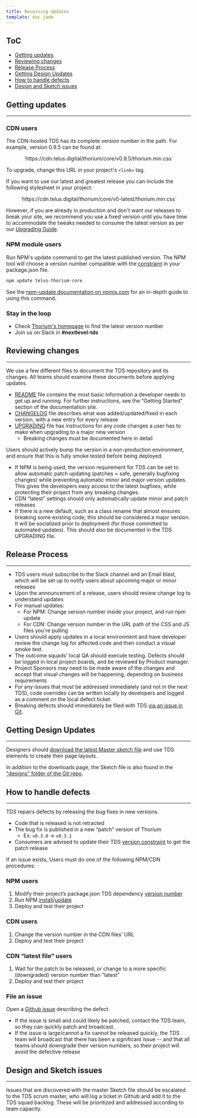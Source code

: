 ```yaml
---
title: Receiving Updates
template: doc.jade
---
```


## ToC

* [Getting updates](#getting-updates)
* [Reviewing changes](#reviewing-changes)
* [Release Process](#release-process)
* [Getting Design Updates](#getting-design-updates)
* [How to handle defects](#how-to-handle-defects)
* [Design and Sketch issues](#design-and-sketch-issues)



## Getting updates

---

### CDN users

The CDN-hosted TDS has its complete version number in the path. For example, version 0.9.5 can be found at:

<p style="text-align: center;">
`https://cdn.telus.digital/thorium/core/v0.9.5/thorium.min.css`
</p>

To upgrade, change this URL in your project's `<link>` tag.

If you want to use our latest and greatest release you can include the following stylesheet in your project:

<p style="text-align: center;">
`https://cdn.telus.digital/thorium/core/v0-latest/thorium.min.css`
</p>

However, if you are already in production and don't want our releases to break your site, we recommend you use a fixed version until you have time to accommodate the tweaks needed to consume the latest version as per our [Upgrading Guide](https://github.com/telusdigital/telus-thorium-core/blob/master/UPGRADING.md).

### NPM module users

Run NPM's update command to get the latest published version. The NPM tool will choose a version number compatible with the [constraint](#versioning) in your package.json file.

```bash
npm update telus-thorium-core
```

See the [npm-update documentation on npmjs.com](https://docs.npmjs.com/cli/update) for an in-depth guide to using this command.

### Stay in the loop

* Check [Thorium's homepage](/) to find the latest version number
* Join us on Slack in **#nextlevel-tds**

[comment]: # (If only two lines separate this this headline and the preceeding list, the h2 will end up inside the last li tag)

## Reviewing changes

---

We use a few different files to document the TDS repository and its changes. All teams should examine these documents before applying updates.

* [README](https://github.com/telusdigital/telus-thorium-core/blob/master/README.md) file contains the most basic information a developer needs to get up and running. For further instructions, see the “Getting Started” section of the documentation site.
* [CHANGELOG](https://github.com/telusdigital/telus-thorium-core/blob/master/CHANGELOG.md) file describes what was added/updated/fixed in each version, with a new entry for every release
* [UPGRADING](https://github.com/telusdigital/telus-thorium-core/blob/master/UPGRADING.md) file has instructions for any code changes a user has to make when upgrading to a major new version
    * Breaking changes must be documented here in detail

Users should actively bump the version in a non-production environment, and ensure that this is fully smoke tested before being deployed.

* If NPM is being used, the version requirement for TDS can be set to allow automatic patch updating (patches = safe, generally bugfixing changes) while preventing automatic minor and major version updates. This gives the developers easy access to the latest bugfixes, while protecting their project from any breaking changes.
* CDN “latest” settings should only automatically update minor and patch releases
* If there is a new default, such as a class rename that almost ensures breaking some existing code, this should be considered a major version. It will be socialized prior to deployment (for those committed to automated updates). This should also be documented in the TDS UPGRADING file.

## Release Process

---

* TDS users must subscribe to the Slack channel and an Email blast, which will be set up to notify users about upcoming major or minor releases
* Upon the announcement of a release, users should review change log to understand updates
* For manual updates:
    * For NPM: Change version number inside your project, and run npm update
    * For CDN: Change version number in the URL path of the CSS and JS files you're pulling
* Users should apply updates in a local environment and have developer review the change log for affected code and then conduct a visual smoke test.
* The outcome squads’ local QA should execute testing. Defects should be logged in local project boards, and be reviewed by Product manager.
* Project Sponsors may need to be made aware of the changes and accept that visual changes will be happening, depending on business requirements
* For any issues that must be addressed immediately (and not in the next TDS), code overrides can be written locally by developers and logged as a comment on the local defect ticket.
* Breaking defects should immediately be filed with TDS [via an issue in Git](https://github.com/telusdigital/telus-thorium-core/issues).

## Getting Design Updates

---

Designers should [download the latest Master sketch file](/2-Use-TDS/5-downloads.html) and use TDS elements to create their page layouts.

In addition to the downloads page, the Sketch file is also found in the ["designs" folder of the Git repo](https://github.com/telusdigital/telus-thorium-core/tree/master/designs).

## How to handle defects

---

TDS repairs defects by releasing the bug fixes in new versions.

* Code that is released is not retracted
* The bug fix is published in a new “patch” version of Thorium
    * Ex: `v0.3.0` &rarr; `v0.3.1`
* Consumers are advised to update their TDS [version constraint](https://github.com/npm/node-semver#ranges) to get the patch release

If an issue exists, Users must do one of the following NPM/CDN procedures:

### NPM users

1. Modify their project’s package.json TDS dependency [version number](https://github.com/npm/node-semver#ranges)
2. Run NPM [install](https://docs.npmjs.com/cli/install)/[update](https://docs.npmjs.com/cli/update)
3. Deploy and test their project

### CDN users

1. Change the version number in the CDN files’ URL
2. Deploy and test their project

### CDN “latest file” users

1. Wait for the patch to be released, or change to a more specific (downgraded) version number than “latest”
2. Deploy and test their project

### File an issue

Open a [Github issue](https://github.com/telusdigital/telus-thorium-core/issues) describing the defect.

* If the issue is small and could likely be patched, contact the TDS team, so they can quickly patch and broadcast.
* If the issue is large/cannot a fix cannot be released quickly, the TDS team will broadcast that there has been a significant issue -- and that all teams should downgrade their version numbers, so their project will avoid the defective release

## Design and Sketch issues

---

Issues that are discovered with the master Sketch file should be escalated to the TDS scrum master, who will log a ticket in Github and add it to the TDS squad backlog. These will be prioritized and addressed according to team capacity.

